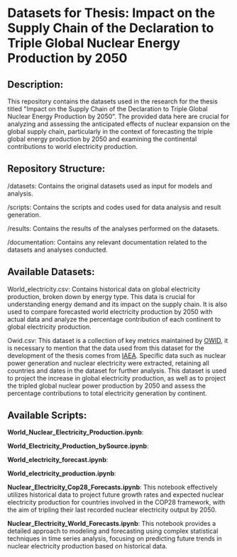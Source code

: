 # Datasets for Thesis: Impact on the Supply Chain of the Declaration to Triple Global Nuclear Energy Production by 2050

## **Description**:

This repository contains the datasets used in the research for the thesis titled "Impact on the Supply Chain of the Declaration to Triple Global Nuclear Energy Production by 2050". The provided data here are crucial for analyzing and assessing the anticipated effects of nuclear expansion on the global supply chain, particularly in the context of forecasting the triple global energy production by 2050 and examining the continental contributions to world electricity production.

## **Repository Structure**:

/datasets: Contains the original datasets used as input for models and analysis.

/scripts: Contains the scripts and codes used for data analysis and result generation.

/results: Contains the results of the analyses performed on the datasets.

/documentation: Contains any relevant documentation related to the datasets and analyses conducted.

## **Available Datasets**:

World_electricity.csv: Contains historical data on global electricity production, broken down by energy type. This data is crucial for understanding energy demand and its impact on the supply chain. It is also used to compare forecasted world electricity production by 2050 with actual data and analyze the percentage contribution of each continent to global electricity production.

Owid.csv: This dataset is a collection of key metrics maintained by [OWID](https://ourworldindata.org/energy), it is necessary to mention that the data used from this dataset for the development of the thesis comes from [IAEA](https://pris.iaea.org/pris/). Specific data such as nuclear power generation and nuclear electricity were extracted, retaining all countries and dates in the dataset for further analysis. This dataset is used to project the increase in global electricity production, as well as to project the tripled global nuclear power production by 2050 and assess the percentage contributions to total electricity generation by continent.

## **Available Scripts**:

**World_Nuclear_Electricity_Production.ipynb**: 

**World_Electricity_Production_bySource.ipynb**: 

**World_electricity_forecast.ipynb**: 

**World_electricity_production.ipynb**: 

**Nuclear_Electricity_Cop28_Forecasts.ipynb**: This notebook effectively utilizes historical data to project future growth rates and expected nuclear electricity production for countries involved in the COP28 framework, with the aim of tripling their last recorded nuclear electricity output by 2050.

**Nuclear_Electricity_World_Forecasts.ipynb**: This notebook provides a detailed approach to modeling and forecasting using complex statistical techniques in time series analysis, focusing on predicting future trends in nuclear electricity production based on historical data.




